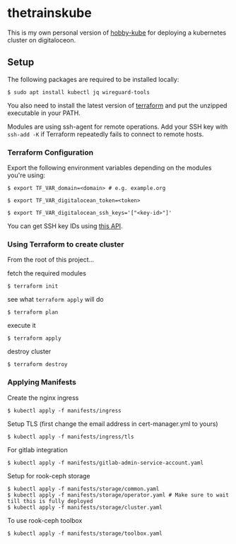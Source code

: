 # thetrainskube

This is my own personal version of [hobby-kube](https://github.com/hobby-kube) for deploying a kubernetes cluster on digitaloceon.

## Setup

The following packages are required to be installed locally:

```
$ sudo apt install kubectl jq wireguard-tools
```

You also need to install the latest version of [terraform](https://www.terraform.io/downloads.html) and put the unzipped executable in your PATH.

Modules are using ssh-agent for remote operations. Add your SSH key with `ssh-add -K` if Terraform repeatedly fails to connect to remote hosts.

### Terraform Configuration

Export the following environment variables depending on the modules you're using:

```
$ export TF_VAR_domain=<domain> # e.g. example.org
```

```
$ export TF_VAR_digitalocean_token=<token>
```

```
$ export TF_VAR_digitalocean_ssh_keys='["<key-id>"]'
```

You can get SSH key IDs using [this API](https://developers.digitalocean.com/documentation/v2/#list-all-keys).

### Using Terraform to create cluster

From the root of this project...

fetch the required modules

```
$ terraform init
```

see what `terraform apply` will do

```
$ terraform plan
```

execute it

```
$ terraform apply
```

destroy cluster

```
$ terraform destroy
```

### Applying Manifests

Create the nginx ingress

```
$ kubectl apply -f manifests/ingress
```

Setup TLS (first change the email address in cert-manager.yml to yours)

```
$ kubectl apply -f manifests/ingress/tls
```

For gitlab integration

```
$ kubectl apply -f manifests/gitlab-admin-service-account.yaml
```

Setup for rook-ceph storage

```
$ kubectl apply -f manifests/storage/common.yaml
$ kubectl apply -f manifests/storage/operator.yaml # Make sure to wait till this is fully deployed
$ kubectl apply -f manifests/storage/cluster.yaml
```
To use rook-ceph toolbox

```
$ kubectl apply -f manifests/storage/toolbox.yaml
```
